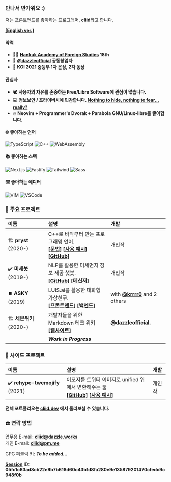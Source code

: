 ### 만나서 반가워요 :)

저는 프론트엔드를 좋아하는 프로그래머, **cliid**라고 합니다.

**[[English ver.]](/README.md)**

#### 약력

- 🧑‍🎓 **[Hankuk Academy of Foreign Studies](http://hafs.hs.kr/?main) 18th**
- 🏢 **[@dazzleofficial](https://dazzle.works) 공동창업자**
- 🏅 **KOI 2021 중등부 1차 은상, 2차 동상**
#### 관심사
- 🕊️ **사용자의 자유를 존중하는 Free/Libre Software에 관심이 많습니다.**
- 💻 **정보보안 / 프라이버시에 민감합니다. [Nothing to hide, nothing to fear... really?](https://spreadprivacy.com/three-reasons-why-the-nothing-to-hide-argument-is-flawed/)**
- 🔥 **Neovim + Programmer's Dvorak + Parabola GNU/Linux-libre를 좋아합니다.**

#### 🌐 좋아하는 언어

![TypeScript](https://img.shields.io/badge/TypeScript-007ACC?style=for-the-badge&logo=typescript&logoColor=white) ![C++](https://img.shields.io/badge/C%2B%2B-00599C?style=for-the-badge&logo=c%2B%2B&logoColor=white) ![WebAssembly](https://img.shields.io/badge/WebAssembly-654FF0?style=for-the-badge&logo=WebAssembly&logoColor=white)

#### 📚 좋아하는 스택

![Next.js](https://img.shields.io/badge/next.js-000000?style=for-the-badge&logo=nextdotjs&logoColor=white) ![Fastify](https://img.shields.io/badge/fastify-202020?style=for-the-badge&logo=fastify&logoColor=white) ![Tailwind](https://img.shields.io/badge/Tailwind-38B2AC?style=for-the-badge&logo=tailwind-css&logoColor=white) ![Sass](https://img.shields.io/badge/Sass-CC6699?style=for-the-badge&logo=sass&logoColor=white)


#### ⌨️ 좋아하는 에디터

![VIM](https://img.shields.io/badge/VIM-%2311AB00.svg?&style=for-the-badge&logo=vim&logoColor=white)
![VSCode](https://img.shields.io/badge/Visual_Studio_Code-0078D4?style=for-the-badge&logo=visual%20studio%20code&logoColor=white)

### 🔮 주요 프로젝트

| 이름 | 설명 | 개발 |
|:----|:----|:----|
| 🏗️&nbsp;**pryst** (2020-) | C++로 바닥부터 만든 프로그래밍 언어.<br/>**[[문법]](https://pryst.cliid.dev/syntax)** **[[사용 예시]](https://pryst.cliid.dev/demo)** **[[GitHub]](https://github.com/cliid/pryst)** | 개인작 |
| ✔️&nbsp;**미세봇** (2019-) | NLP를 활용한 미세먼지 정보 제공 챗봇.<br/> **[[GitHub]](https://github.com/cliid/dustackle)** **[[메신저]](https://m.me/dustackle)** | 개인작 |
| ⏹️&nbsp;**ASKY** (2019) | LUIS.ai를 활용한 대화형 가상친구.<br/> **[[프론트엔드]](https://github.com/cliid/ASKY-Unity) [[백엔드]](https://github.com/cliid/ASKY-Python)** | with **[@krrrr0](https://github.com/krrrr0)** and 2 others |
| 🏗️&nbsp;**세븐위키** (2020-) | 개발자들을 위한 Markdown 테크 위키<br/> **[[웹사이트]](https://seven.wiki)** | [**@dazzleofficial.**](https://github.com/dazzleofficial) |
|  | ***Work in Progress*** |

### 📝 사이드 프로젝트

| 이름 | 설명 | 개발 |
|:----|:----|:----|
| ✔️&nbsp;**rehype-twemojify** (2021) | 이모지를 트위터 이미지로 unified 위에서 변환해주는 툴<br/> **[[GitHub]](https://github.com/cliid/rehype-twemojify)** **[[사용 예시]](https://cliid.dev/blog/integrating-twemoji-with-rehype)** | 개인작 |

**전체 포트폴리오는 [cliid.dev](https://cliid.dev) 에서 둘러보실 수 있습니다.**

### ☎️ 연락 방법

업무용 E-mail: **[cliid@dazzle.works](mailto:cliid@dazzle.works)**<br/>
개인 E-mail: **[cliid@pm.me](mailto:cliid@pm.me)**<br/>

GPG 퍼블릭 키: ***To be added...***

**[Session](https://getsession.io)** ID: **05fc1c63ad8cb22e9b7b616d60c43b1d8fa280e9e135879201470cfedc9c948f0b**